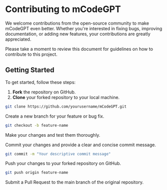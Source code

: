 # Contributing to mCodeGPT

We welcome contributions from the open-source community to make mCodeGPT even better. Whether you're interested in fixing bugs, improving documentation, or adding new features, your contributions are greatly appreciated.

Please take a moment to review this document for guidelines on how to contribute to this project.

## Getting Started

To get started, follow these steps:

1. **Fork** the repository on GitHub.
2. **Clone** your forked repository to your local machine.

```bash
git clone https://github.com/yourusername/mCodeGPT.git
```

Create a new branch for your feature or bug fix.
```bash
git checkout -b feature-name
```

Make your changes and test them thoroughly.

Commit your changes and provide a clear and concise commit message.

```bash
git commit -m "Your descriptive commit message"
```

Push your changes to your forked repository on GitHub.

```bash
git push origin feature-name
```
Submit a Pull Request to the main branch of the original repository.

